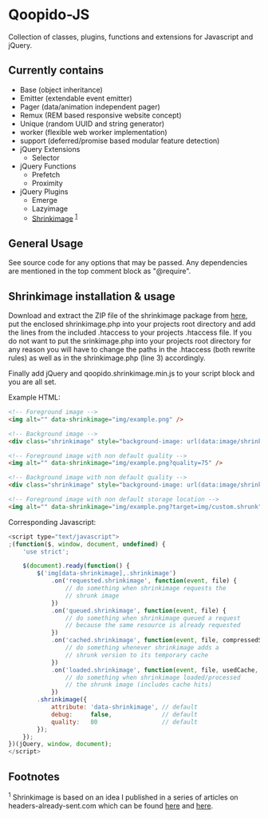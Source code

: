 Qoopido-JS
==========

Collection of classes, plugins, functions and extensions for Javascript and jQuery.

Currently contains
---------------------------
- Base (object inheritance)
- Emitter (extendable event emitter)
- Pager (data/animation independent pager)
- Remux (REM based responsive website concept)
- Unique (random UUID and string generator)
- worker (flexible web worker implementation)
- support (deferred/promise based modular feature detection)
- jQuery Extensions
	- Selector
- jQuery Functions
	- Prefetch
	- Proximity
- jQuery Plugins
	- Emerge
	- Lazyimage
	- [Shrinkimage](#shrinkimage-installation--usage) <sup>[1](#footnotes)</sup>


General Usage
---------------------------
See source code for any options that may be passed. Any dependencies are mentioned in the top comment block as "@require".

Shrinkimage installation & usage
---------------------------
Download and extract the ZIP file of the shrinkimage package from [here](https://github.com/dlueth/Qoopido-JS/blob/master/packages/qoopido.shrinkimage.zip?raw=true), put the enclosed shrinkimage.php into your projects root directory and add the lines from the included .htaccess to your projects .htaccess file. If you do not want to put the srinkimage.php into your projects root directory for any reason you will have to change the paths in the .htaccess (both rewrite rules) as well as in the shrinkimage.php (line 3) accordingly.

Finally add jQuery and qoopido.shrinkimage.min.js to your script block and you are all set.

Example HTML:
```html
<!-- Foreground image -->
<img alt="" data-shrinkimage="img/example.png" />

<!-- Background image -->
<div class="shrinkimage" style="background-image: url(data:image/shrink,img/example.png);"></div>

<!-- Foreground image with non default quality -->
<img alt="" data-shrinkimage="img/example.png?quality=75" />

<!-- Background image with non default quality -->
<div class="shrinkimage" style="background-image: url(data:image/shrink,img/example.png?quality=75);"></div>

<!-- Foreground image with non default storage location -->
<img alt="" data-shrinkimage="img/example.png?target=img/custom.shrunk" />
```

Corresponding Javascript:
```javascript
<script type="text/javascript">
;(function($, window, document, undefined) {
    'use strict';

    $(document).ready(function() {
        $('img[data-shrinkimage],.shrinkimage')
            .on('requested.shrinkimage', function(event, file) {
                // do something when shrinkimage requests the
                // shrunk image
            })
            .on('queued.shrinkimage', function(event, file) {
				// do something when shrinkimage queued a request
				// because the same resource is already requested
			})
			.on('cached.shrinkimage', function(event, file, compressedSize, originalSize) {
				// do something whenever shrinkimage adds a
				// shrunk version to its temporary cache
			})
            .on('loaded.shrinkimage', function(event, file, usedCache, usedFallback) {
                // do something when shrinkimage loaded/processed
                // the shrunk image (includes cache hits)
            })
        .shrinkimage({
			attribute: 'data-shrinkimage', // default
			debug:     false,              // default
			quality:   80                  // default
		});
    });
})(jQuery, window, document);
</script>
```

Footnotes
---------------------------
<sup>1</sup> Shrinkimage is based on an idea I published in a series of articles on headers-already-sent.com which can be found [here](http://headers-already-sent.com/artikel/shrinkimage-1/ "shrinkImage - A method to reduce the filesize of PNG-images with full alpha-channel by about 70-80%") and [here](http://headers-already-sent.com/artikel/shrinkimage-2/ "shrinkImage continued - jQuery plugin and automatic generation").
